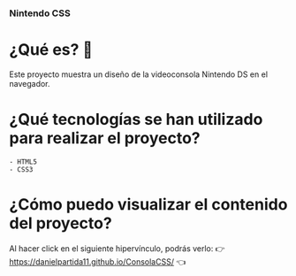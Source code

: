 ### Nintendo CSS

# ¿Qué es? 🧐 

Este proyecto muestra un diseño de la videoconsola Nintendo DS en el navegador.

# ¿Qué tecnologías se han utilizado para realizar el proyecto?

    - HTML5
    - CSS3

# ¿Cómo puedo visualizar el contenido del proyecto?

Al hacer click en el siguiente hipervínculo, podrás verlo: 👉 https://danielpartida11.github.io/ConsolaCSS/ 👈